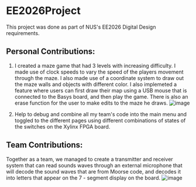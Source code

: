 # EE2026Project

This project was done as part of NUS's EE2026 Digital Design requirements.


## Personal Contributions:
1. I created a maze game that had 3 levels with increasing difficulty. I made use of clock speeds to vary the speed of the players movement through the maze. I also made use of a coordinate system to draw out the 
maze walls and objects with different color. I also implemeted a feature where users can first draw their map using a USB mouse that is connected to the Basys board, and then play the game. There is also an erase 
function for the user to make edits to the maze he draws. 
 ![image](https://github.com/chongyongrui/EE2026Project/assets/88470129/a79de23a-86c0-4701-977c-7140555f76cf)

2. Help to debug and combine all my team's code into the main menu and toggled to the different pages using different combinations of states of the switches on the Xylinx FPGA board.

## Team Contributions:
Together as a team, we managed to create a transmitter and receiver system that can read sounds waves through an external microphone that will decode the sound waves that are from Moorse code, and decodes it into 
letters that appear on the 7 - segment display on the board.
![image](https://github.com/chongyongrui/EE2026Project/assets/88470129/17035d01-25fb-4479-a243-9b60fbb7369f)

